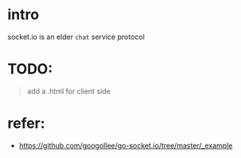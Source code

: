 # intro
socket.io is an elder `chat` service protocol

# TODO:
> add a .html for client side

# refer:
- https://github.com/googollee/go-socket.io/tree/master/_example

